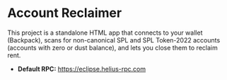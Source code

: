 # Account Reclaimer

This project is a standalone HTML app that connects to your wallet (Backpack), scans for non-canonical SPL and SPL Token-2022 accounts (accounts with zero or dust balance), and lets you close them to reclaim rent. 

- **Default RPC:** https://eclipse.helius-rpc.com
